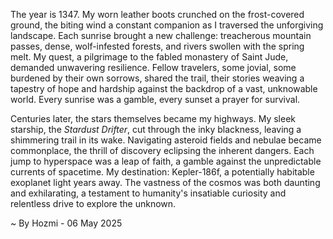 
The year is 1347.  My worn leather boots crunched on the frost-covered ground, the biting wind a constant companion as I traversed the unforgiving landscape.  Each sunrise brought a new challenge: treacherous mountain passes, dense, wolf-infested forests, and rivers swollen with the spring melt.  My quest, a pilgrimage to the fabled monastery of Saint Jude, demanded unwavering resilience.  Fellow travelers, some jovial, some burdened by their own sorrows, shared the trail, their stories weaving a tapestry of hope and hardship against the backdrop of a vast, unknowable world.  Every sunrise was a gamble, every sunset a prayer for survival.


Centuries later, the stars themselves became my highways.  My sleek starship, the *Stardust Drifter*, cut through the inky blackness, leaving a shimmering trail in its wake.  Navigating asteroid fields and nebulae became commonplace, the thrill of discovery eclipsing the inherent dangers.  Each jump to hyperspace was a leap of faith, a gamble against the unpredictable currents of spacetime.  My destination: Kepler-186f, a potentially habitable exoplanet light years away.  The vastness of the cosmos was both daunting and exhilarating, a testament to humanity's insatiable curiosity and relentless drive to explore the unknown.

~ By Hozmi - 06 May 2025
